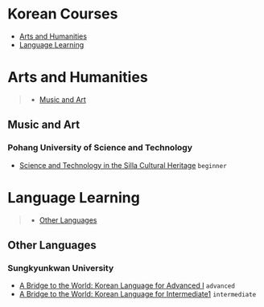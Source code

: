 # Korean Courses
 - [Arts and Humanities](#arts-and-humanities)
 - [Language Learning](#language-learning)
# Arts and Humanities
> - [Music and Art](#music-and-art)
## Music and Art
### Pohang University of Science and Technology
 - [Science and Technology in the Silla Cultural Heritage](https://www.coursera.org/learn/silla-science-technology) `beginner`
# Language Learning
> - [Other Languages](#other-languages)
## Other Languages
### Sungkyunkwan University
 - [A Bridge to the World: Korean Language for Advanced Ⅰ](https://www.coursera.org/learn/korean-advanced1) `advanced`
 - [A Bridge to the World: Korean Language for Intermediate1](https://www.coursera.org/learn/korean-language-intermediate) `intermediate`
